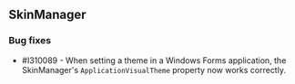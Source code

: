 ## SkinManager

### Bug fixes

* \#I310089 - When setting a theme in a Windows Forms application, the SkinManager's `ApplicationVisualTheme` property now works correctly.